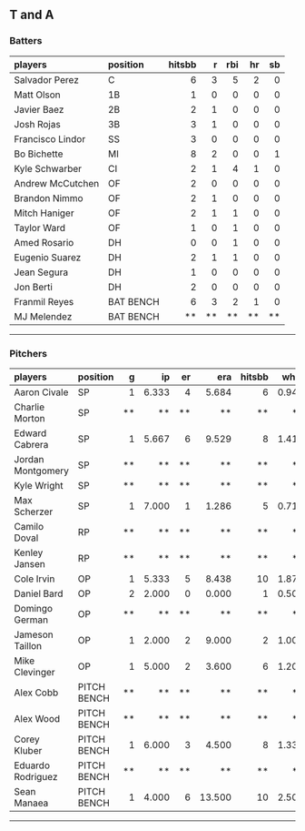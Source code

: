 ## T and A

### Batters

 
|players          |position  | hitsbb|  r| rbi| hr| sb| 
|:----------------|:---------|------:|--:|---:|--:|--:| 
|Salvador Perez   |C         |      6|  3|   5|  2|  0| 
|Matt Olson       |1B        |      1|  0|   0|  0|  0| 
|Javier Baez      |2B        |      2|  1|   0|  0|  0| 
|Josh Rojas       |3B        |      3|  1|   0|  0|  0| 
|Francisco Lindor |SS        |      3|  0|   0|  0|  0| 
|Bo Bichette      |MI        |      8|  2|   0|  0|  1| 
|Kyle Schwarber   |CI        |      2|  1|   4|  1|  0| 
|Andrew McCutchen |OF        |      2|  0|   0|  0|  0| 
|Brandon Nimmo    |OF        |      2|  1|   0|  0|  0| 
|Mitch Haniger    |OF        |      2|  1|   1|  0|  0| 
|Taylor Ward      |OF        |      1|  0|   1|  0|  0| 
|Amed Rosario     |DH        |      0|  0|   1|  0|  0| 
|Eugenio Suarez   |DH        |      2|  1|   1|  0|  0| 
|Jean Segura      |DH        |      1|  0|   0|  0|  0| 
|Jon Berti        |DH        |      2|  0|   0|  0|  0| 
|Franmil Reyes    |BAT BENCH |      6|  3|   2|  1|  0| 
|MJ Melendez      |BAT BENCH |     **| **|  **| **| **| 

* * *

### Pitchers

 
|players           |position    |  g|    ip| er|    era| hitsbb|  whip| so|  w| sv| 
|:-----------------|:-----------|--:|-----:|--:|------:|------:|-----:|--:|--:|--:| 
|Aaron Civale      |SP          |  1| 6.333|  4|  5.684|      6| 0.947|  5|  0|  0| 
|Charlie Morton    |SP          | **|    **| **|     **|     **|    **| **| **| **| 
|Edward Cabrera    |SP          |  1| 5.667|  6|  9.529|      8| 1.412|  5|  0|  0| 
|Jordan Montgomery |SP          | **|    **| **|     **|     **|    **| **| **| **| 
|Kyle Wright       |SP          | **|    **| **|     **|     **|    **| **| **| **| 
|Max Scherzer      |SP          |  1| 7.000|  1|  1.286|      5| 0.714| 11|  0|  0| 
|Camilo Doval      |RP          | **|    **| **|     **|     **|    **| **| **| **| 
|Kenley Jansen     |RP          | **|    **| **|     **|     **|    **| **| **| **| 
|Cole Irvin        |OP          |  1| 5.333|  5|  8.438|     10| 1.875|  6|  1|  0| 
|Daniel Bard       |OP          |  2| 2.000|  0|  0.000|      1| 0.500|  3|  0|  2| 
|Domingo German    |OP          | **|    **| **|     **|     **|    **| **| **| **| 
|Jameson Taillon   |OP          |  1| 2.000|  2|  9.000|      2| 1.000|  2|  0|  0| 
|Mike Clevinger    |OP          |  1| 5.000|  2|  3.600|      6| 1.200|  3|  1|  0| 
|Alex Cobb         |PITCH BENCH | **|    **| **|     **|     **|    **| **| **| **| 
|Alex Wood         |PITCH BENCH | **|    **| **|     **|     **|    **| **| **| **| 
|Corey Kluber      |PITCH BENCH |  1| 6.000|  3|  4.500|      8| 1.333|  4|  1|  0| 
|Eduardo Rodriguez |PITCH BENCH | **|    **| **|     **|     **|    **| **| **| **| 
|Sean Manaea       |PITCH BENCH |  1| 4.000|  6| 13.500|     10| 2.500|  4|  0|  0| 


* * *


